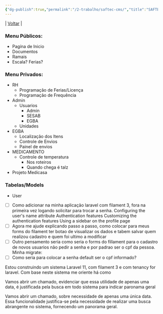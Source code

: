 ```yaml
---
{"dg-publish":true,"permalink":"/2-trabalho/saftec-cms/","title":"SAFTEC_CMS","tags":["pessoal/estudos","pessoal/quaseumdev","trabalho/atividades"]}
---
```


| [Voltar](index) |
### Menu Públicos:
- Pagína de Inicio
- Documentos
- Ramais
- Escala? Ferias?
### Menu Privados:
- RH
    - Programação de Ferias/Licença
    - Programação de Frequência
- Admin
    - Usuarios
        - Admin
        - SESAB
        - EGBA
    - Unidades
- EGBA
    - Localização dos Itens
    - Controle de Envios
    - Painel de envios
- MEDICAMENTO
    - Controle de temperatura
        - Nos roteiros
        - Quando chega é talz
- Projeto Medicasa
### Tabelas/Models
 - User

<div class="transclusion internal-embed is-loaded"><div class="markdown-embed">



- [ ] Como adicionar na minha aplicação laravel com filament 3, fora na primeira vez logando solicitar para trocar a senha.
      Configuring the user's name attribute 
      Authentication features 
      Customizing the authentication features 
      Using a sidebar on the profile page
- [ ] Agora me ajude explicando passo a passo, como colocar para meus forms do filament ter botao de visualizar os dados e tabem salvar quem realizou cadastro e quem foi ultimo a modificar
- [ ] Outro pensamento seria como seria o forms do fillament para o cadastro de novos usuarios não pedir a senha e por padrao ser o cpf da pessoa. Minha migrate:
- [ ] Como seria para colocar a senha default ser o cpf informado?

Estou construindo um sistema Laravel 11, com filament 3 e com tenancy for laravel. Com base neste sistema me oriente há como 

Vamos abrir um chamado, evidenciar que essa utilidade de apenas uma data, é justificada pela busca em todo sistema para indicar paronama geral

Vamos abrir um chamado, sobre necessidade de apenas uma única data. Essa funcionalidade justifica-se pela necessidade de realizar uma busca abrangente no sistema, fornecendo um panorama geral.

</div></div>

